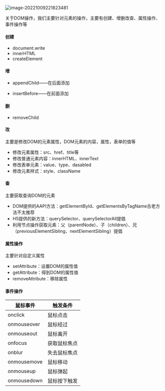 ![image-20221009221823481](D:\TyporaWorks\图片文件夹存放\image-20221009221823481.png)

关于DOM操作，我们主要针对元素的操作，主要有创建、增删改查、属性操作、事件操作等

#### 创建

+ document.write
+ innerHTML
+ createElement

#### 增

+ appendChild——在后面添加

+ insertBefore——在前面添加

#### 删

+ removeChild

#### 改

主要是修改DOM的元素属性，DOM元素的内容，属性，表单的值等

+ 修改元素属性：src、href、title等
+ 修改普通元素内容：innerHTML、innerText
+ 修改表单元素：value、type、dasabled
+ 修改元素样式：style、className

#### 查

主要获取查询DOM的元素

+ DOM提供的AAPI方法：getElementById、getElementsByTagName古老方法不太推荐
+ H5提供的新方法：querySelector、querySelectorAll提倡
+ 利用节点操作获取元素：父（parentNode）、子（children）、兄（previousElementSibling、nextElementSibling）提倡

#### 属性操作

主要针对自定义属性

+ setAttribute：设置DOM的属性值
+ getAttribute：得到DOM的属性值
+ removeAttribute：移除属性

#### 事件操作

| 鼠标事件    | 触发条件     |
| ----------- | ------------ |
| onclick     | 鼠标点击     |
| onmouseover | 鼠标经过     |
| onmouseout  | 鼠标离开     |
| onfocus     | 获取鼠标焦点 |
| onblur      | 失去鼠标焦点 |
| onmousemove | 鼠标移动     |
| onmouseup   | 鼠标弹起     |
| onmousedown | 鼠标按下触发 |

